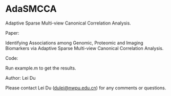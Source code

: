 # AdaSMCCA

Adaptive Sparse Multi-view Canonical Correlation Analysis.

Paper:

Identifying Associations among Genomic, Proteomic and Imaging Biomarkers via Adaptive Sparse Multi-view Canonical Correlation Analysis.

Code:

Run example.m to get the results.

Author: Lei Du

Please contact Lei Du (dulei@nwpu.edu.cn) for any comments or questions.